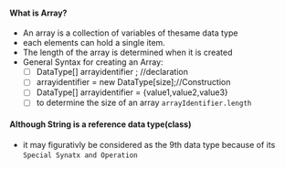 #### What is Array?
- An array is a collection of variables of thesame data type
- each elements can hold a single item.
- The length of the array is determined when it is created
- General Syntax for creating an Array:
  * [ ] DataType[] arrayidentifier ; //declaration
  * [ ] arrayidentifier = new DataType[size];//Construction
  * [ ] DataType[] arrayidentifier = {value1,value2,value3}
  * [ ] to determine the size of an array `arrayIdentifier.length`
#### Although String is a reference data type(class)
- it may figurativly be considered as the 9th data type because of its `Special Synatx and Operation`
